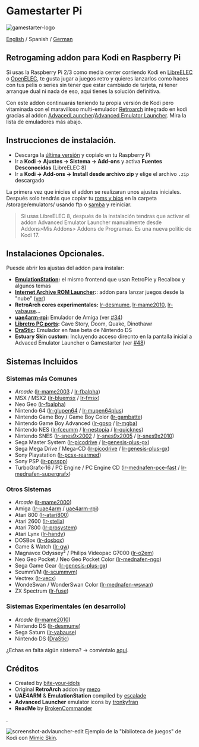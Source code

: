# Gamestarter Pi
![gamestarter-logo](https://github.com/bite-your-idols/gamestarter/raw/master/assets/gamestarter-logo-dark.jpg)

[English](https://github.com/bite-your-idols/gamestarter/) / Spanish / [German](https://github.com/bite-your-idols/gamestarter/blob/master/README-DE.md)



## Retrogaming addon para Kodi en Raspberry Pi
Si usas la Raspberry Pi 2/3 como media center corriendo Kodi en [LibreELEC](https://libreelec.tv/) o [OpenELEC](http://openelec.tv/), te gusta jugar a juegos retro y quieres lanzarlos como haces con tus pelis o series sin tener que estar cambiado de tarjeta, ni tener arranque dual ni nada de eso, aqui tienes la solución definitiva.

Con este addon continuarás teniendo tu propia versión de Kodi pero vitaminada con el maravilloso multi-emulador [Retroarch](http://www.libretro.com/) integrado en kodi gracias al addon [AdvacedLauncher](http://forum.kodi.tv/showthread.php?tid=85724)/[Advanced Emulator Launcher](http://forum.kodi.tv/showthread.php?tid=287826). Mira la lista de emuladores más abajo.

## Instrucciones de instalación.
- Descarga la [última versión](https://github.com/bite-your-idols/Gamestarter-Pi/releases/latest) y copialo en tu Raspberry Pi
- Ir a **Kodi → Ajustes → Sistema → Add-ons** y activa **Fuentes Desconocidas** (LibreELEC 8)
- Ir a **Kodi → Add-ons → Install desde archivo zip** y elige el archivo `.zip` descargado

La primera vez que inicies el addon se realizaran unos ajustes iniciales. Después solo tendrás que copiar tu [roms y bios](https://github.com/libretro/Lakka/wiki/ROMs-and-BIOSes) en la carpeta /storage/emulators/ usando ftp o [samba](http://wiki.openelec.tv/index.php/Accessing_Samba_Shares) y reiniciar.

>Si usas LibreELEC 8, después de la instalación tendras que activar el addon Advanced Emulator Launcher manualmente desde Addons>Mis Addons> Addons de Programas. Es una nueva polític de Kodi 17.

## Instalaciones Opcionales.
Puesde abrir los ajustas del addon para instalar:
- **[EmulationStation](https://github.com/Herdinger/EmulationStation):** el mismo frontend que usan RetroPie y Recalbox y algunos temas 
- **[Internet Archive ROM Launcher](https://github.com/zach-morris/plugin.program.iarl/):**: addon para lanzar juegos desde la "nube" ([ver](https://github.com/bite-your-idols/Gamestarter-Pi/issues/31))
- **RetroArch cores experimentales:** [lr-desmume](https://github.com/libretro/desmume), [lr-mame2010](https://github.com/libretro/mame2010-libretro), [lr-yabause](https://github.com/libretro/yabause)...
- **[uae4arm-rpi](https://github.com/Chips-fr/uae4arm-rpi):** Emulador de Amiga (ver [#34](https://github.com/bite-your-idols/Gamestarter-Pi/issues/34))
- **[Libretro PC ports](https://buildbot.libretro.com/assets/cores/):** Cave Story, Doom, Quake, Dinothawr
- **[DraStic](https://www.raspberrypi.org/forums/viewtopic.php?t=170820&p=1104991):** Emulador en fase beta de Nintendo DS
- **Estuary Skin custom:** Incluyendo acceso direcnto en la pantalla inicial a Advaced Emulator Launcher o Gamestarter (ver [#48](https://github.com/bite-your-idols/Gamestarter-Pi/issues/48))


## Sistemas Incluidos
### Sistemas más Comunes
- *Arcade* ([lr-mame2003](https://github.com/libretro/mame2003-libretro) / [lr-fbalpha](https://github.com/libretro/fbalpha))
- MSX / MSX2 ([lr-bluemsx](https://github.com/libretro/blueMSX-libretro) / [lr-fmsx](https://github.com/libretro/fmsx-libretro))
- Neo Geo ([lr-fbalpha](https://github.com/libretro/fbalpha))
- Nintendo 64 ([lr-glupen64](https://github.com/GLupeN64/GLupeN64) / [lr-mupen64plus](https://github.com/libretro/mupen64plus-libretro))
- Nintendo Game Boy / Game Boy Color ([lr-gambatte](https://github.com/libretro/Gambatte-libretro))
- Nintendo Game Boy Advanced ([lr-gpsp](https://github.com/libretro/gpsp) / [lr-mgba](https://github.com/libretro/mgba))
- Nintendo NES ([lr-fceumm](https://github.com/libretro/libretro-fceumm) / [lr-nestopia](https://github.com/libretro/nestopia) / [lr-quicknes](https://github.com/libretro/QuickNES_Core))
- Nintendo SNES ([lr-snes9x2002](https://github.com/libretro/snes9x2002) / [lr-snes9x2005](https://github.com/libretro/snes9x2005) / [lr-snes9x2010](https://github.com/libretro/snes9x2010))
- Sega Master System ([lr-picodrive](https://github.com/libretro/picodrive) / [lr-genesis-plus-gx](https://github.com/libretro/Genesis-Plus-GX))
- Sega Mega Drive / Mega-CD ([lr-picodrive](https://github.com/libretro/picodrive) / [lr-genesis-plus-gx](https://github.com/libretro/Genesis-Plus-GX))
- Sony Playstation ([lr-pcsx-rearmed](https://github.com/libretro/pcsx_rearmed))
- Sony PSP ([lr-ppsspp](https://github.com/libretro/libretro-ppsspp))
- TurboGrafx-16 / PC Engine / PC Engine CD ([lr-mednafen-pce-fast](https://github.com/libretro/beetle-pce-fast-libretro) / [lr-mednafen-supergrafx](https://github.com/libretro/beetle-supergrafx-libretro))

### Otros Sistemas
- *Arcade* ([lr-mame2000](https://github.com/libretro/mame2000-libretro))
- Amiga ([lr-uae4arm](https://github.com/r-type/uae4arm-libretro) / [uae4arm-rpi](https://github.com/Chips-fr/uae4arm-rpi))
- Atari 800 ([lr-atari800](https://github.com/r-type/libretro-atari800))
- Atari 2600 ([lr-stella](https://github.com/libretro/stella-libretro))
- Atari 7800 ([lr-prosystem](https://github.com/libretro/prosystem-libretro))
- Atari Lynx ([lr-handy](https://github.com/libretro/libretro-handy))
- DOSBox ([lr-dosbox](https://github.com/libretro/dosbox-libretro))
- Game & Watch ([lr-gw](https://github.com/libretro/gw-libretro))
- Magnavox Odyssey² / Philips Videopac G7000 ([lr-o2em](https://github.com/libretro/libretro-o2em))
- Neo Geo Pocket / Neo Geo Pocket Color ([lr-mednafen-ngp](https://github.com/libretro/beetle-ngp-libretro))
- Sega Game Gear ([lr-genesis-plus-gx](https://github.com/libretro/Genesis-Plus-GX))
- ScummVM ([lr-scummvm](https://github.com/libretro/scummvm))
- Vectrex ([lr-vecx](https://github.com/libretro/libretro-vecx))
- WondeSwan / WonderSwan Color ([lr-mednafen-wswan](https://github.com/libretro/beetle-wswan-libretro))
- ZX Spectrum ([lr-fuse](https://github.com/libretro/fuse-libretro))

### Sistemas Experimentales (en desarrollo)
- *Arcade* ([lr-mame2010](https://github.com/libretro/mame2010-libretro))
- Nintendo DS ([lr-desmume](https://github.com/libretro/desmume))
- Sega Saturn ([lr-yabause](https://github.com/libretro/yabause))
- Nintendo DS ([DraStic](https://www.raspberrypi.org/forums/viewtopic.php?t=170820&p=1104991))

¿Echas en falta algún sistema? -> coméntalo [aquí](https://github.com/bite-your-idols/Gamestarter-Pi/issues/35).

## Créditos
- Created by [bite-your-idols](https://github.com/bite-your-idols)
- Original **RetroArch** addon by [mezo](http://openelec.tv/forum/128-addons/72972-retroarch-addon-arm-rpi)
- **UAE4ARM** & **EmulationStation** compiled by [escalade](https://forum.libreelec.tv/thread-302.html)
- **Advanced Launcher** emulator icons by [tronkyfran](https://github.com/HerbFargus/es-theme-tronkyfran)
- **ReadMe** by [BrokenCommander](https://github.com/BrokenCommander)

.

![screenshot-advlauncher-edit](https://github.com/bite-your-idols/Gamestarter-Pi/raw/master/assets/screenshot-gamestarter-advlauncher-mimic.png)
Ejemplo de la "biblioteca de juegos" de Kodi con [Mimic Skin](http://kodi.wiki/view/Add-on:mimic).

